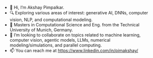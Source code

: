 - 👋 Hi, I’m Akshay Pimpalkar.
- 🔍 Exploring various areas of interest: generative AI, DNNs, computer vision, NLP, and computational modeling.
- 🌱 Masters in Computational Science and Eng. from the Technical University of Munich, Germany.
- 💞️ I’m looking to collaborate on topics related to machine learning, computer vision, agentic models, LLMs, numerical modeling/simulations, and parallel computing.
- 📫 You can reach me at https://www.linkedin.com/in/pimakshay/
